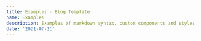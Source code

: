 ```yaml
---
title: Examples - Blog Template
name: Examples
description: Examples of markdown syntax, custom components and styles.
date: '2021-07-21'
---
```


<Title :title="frontmatter.name" :description="frontmatter.description" :published="frontmatter.date" />

The big title you see above is a `<Title>` component. It can take three props are arguments, `title`, `description` and `published`.
You can omit `description` or `published` if you don't want them. Usually you'll want to refer to the front matter values in them, rather than having to type them twice.

Here's what a regular `h1` looks like instead:

# {{ frontmatter.name }}

Since we're heavily relying on the [Tailwind CSS Typography plugin](https://github.com/tailwindlabs/tailwindcss-typography) I'm going to use their example here.

Before that, here's a <span class="highlight">fun little class provided in the template that will highlight text, and the highlight grows</span> as you hover it. This class is defined in the `src/styles/main.css` file.

<p className="lead">
  Until now, trying to style an article, document, or blog post with Tailwind has been a tedious
  task that required a keen eye for typography and a lot of complex custom CSS.
</p>

By default, Tailwind removes all of the default browser styling from paragraphs, headings, lists and more. This ends up being really useful for building application UIs because you spend less time undoing user-agent styles, but when you _really are_ just trying to style some content that came from a rich-text editor in a CMS or a markdown file, it can be surprising and unintuitive.

We get lots of complaints about it actually, with people regularly asking us things like:

> Why is Tailwind removing the default styles on my `h1` elements? How do I disable this? What do you mean I lose all the other base styles too?

We hear you, but we're not convinced that simply disabling our base styles is what you really want. You don't want to have to remove annoying margins every time you use a `p` element in a piece of your dashboard UI. And I doubt you really want your blog posts to use the user-agent styles either — you want them to look _awesome_, not awful.

The `@tailwindcss/typography` plugin is our attempt to give you what you _actually_ want, without any of the downsides of doing something stupid like disabling our base styles.

It adds a new `prose` class that you can slap on any block of vanilla HTML content and turn it into a beautiful, well-formatted document:

```html
<article class="prose">
	<h1>Garlic bread with cheese: What the science tells us</h1>
	<p>
		For years parents have espoused the health benefits of eating garlic bread with cheese to their children, with the food earning such an
		iconic status in our culture that kids will often dress up as warm, cheesy loaf for Halloween.
	</p>
	<p>But a recent study shows that the celebrated appetizer may be linked to a series of rabies cases springing up around the country.</p>
	<!-- ... -->
</article>
```

For more information about how to use the plugin and the features it includes, [read the documentation](https://github.com/tailwindcss/typography/blob/master/README.md).

---

## What to expect from here on out

What follows from here is just a bunch of absolute nonsense I've written to dogfood the plugin itself. It includes every sensible typographic element I could think of, like **bold text**, unordered lists, ordered lists, code blocks, block quotes, _and even italics_.

It's important to cover all of these use cases for a few reasons:

1. We want everything to look good out of the box.
2. Really just the first reason, that's the whole point of the plugin.
3. Here's a third pretend reason though a list with three items looks more realistic than a list with two items.

Now we're going to try out another header style.

### Typography should be easy

So that's a header for you — with any luck if we've done our job correctly that will look pretty reasonable.

Something a wise person once told me about typography is:

> Typography is pretty important if you don't want your stuff to look like trash. Make it good then it won't be bad.

It's probably important that images look okay here by default as well:

<figure>
  <img
    src="https://images.unsplash.com/photo-1556740758-90de374c12ad?ixlib=rb-1.2.1&ixid=eyJhcHBfaWQiOjEyMDd9&auto=format&fit=crop&w=1000&q=80"
    alt=""
  />
  <figcaption>
    Contrary to popular belief, Lorem Ipsum is not simply random text. It has roots in a piece of
    classical Latin literature from 45 BC, making it over 2000 years old.
  </figcaption>
</figure>

Now I'm going to show you an example of an unordered list to make sure that looks good, too:

- So here is the first item in this list.
- In this example we're keeping the items short.
- Later, we'll use longer, more complex list items.

And that's the end of this section.

## What if we stack headings?

### We should make sure that looks good, too.

Sometimes you have headings directly underneath each other. In those cases you often have to undo the top margin on the second heading because it usually looks better for the headings to be closer together than a paragraph followed by a heading should be.

### When a heading comes after a paragraph …

When a heading comes after a paragraph, we need a bit more space, like I already mentioned above. Now let's see what a more complex list would look like.

- **I often do this thing where list items have headings.**

  For some reason I think this looks cool which is unfortunate because it's pretty annoying to get the styles right.

  I often have two or three paragraphs in these list items, too, so the hard part is getting the spacing between the paragraphs, list item heading, and separate list items to all make sense. Pretty tough honestly, you could make a strong argument that you just shouldn't write this way.

- **Since this is a list, I need at least two items.**

  I explained what I'm doing already in the previous list item, but a list wouldn't be a list if it only had one item, and we really want this to look realistic. That's why I've added this second list item so I actually have something to look at when writing the styles.

- **It's not a bad idea to add a third item either.**

  I think it probably would've been fine to just use two items but three is definitely not worse, and since I seem to be having no trouble making up arbitrary things to type, I might as well include it.

After this sort of list I usually have a closing statement or paragraph, because it kinda looks weird jumping right to a heading.

## Code should look okay by default.

I think most people are going to use [highlight.js](https://highlightjs.org/) or [Prism](https://prismjs.com/) or something if they want to style their code blocks but it wouldn't hurt to make them look _okay_ out of the box, even with no syntax highlighting.

Here's what a default `tailwind.config.js` file looks like at the time of writing:

```js
module.exports = {
	purge: [],
	theme: {
		extend: {}
	},
	variants: {},
	plugins: []
};
```

Hopefully that looks good enough to you.

### What about nested lists?

Nested lists basically always look bad which is why editors like Medium don't even let you do it, but I guess since some of you goofballs are going to do it we have to carry the burden of at least making it work.

1. **Nested lists are rarely a good idea.**
   - You might feel like you are being really "organized" or something but you are just creating a gross shape on the screen that is hard to read.
   - Nested navigation in UIs is a bad idea too, keep things as flat as possible.
   - Nesting tons of folders in your source code is also not helpful.
2. **Since we need to have more items, here's another one.**
   - I'm not sure if we'll bother styling more than two levels deep.
   - Two is already too much, three is guaranteed to be a bad idea.
   - If you nest four levels deep you belong in prison.
3. **Two items isn't really a list, three is good though.**
   - Again please don't nest lists if you want people to actually read your content.
   - Nobody wants to look at this.
   - I'm upset that we even have to bother styling this.

The most annoying thing about lists in Markdown is that `<li>` elements aren't given a child `<p>` tag unless there are multiple paragraphs in the list item. That means I have to worry about styling that annoying situation too.

- **For example, here's another nested list.**

  But this time with a second paragraph.

  - These list items won't have `<p>` tags
  - Because they are only one line each

- **But in this second top-level list item, they will.**

  This is especially annoying because of the spacing on this paragraph.

  - As you can see here, because I've added a second line, this list item now has a `<p>` tag.

    This is the second line I'm talking about by the way.

  - Finally here's another list item so it's more like a list.

- A closing list item, but with no nested list, because why not?

And finally a sentence to close off this section.

## There are other elements we need to style

I almost forgot to mention links, like [this link to the Tailwind CSS website](https://tailwindcss.com). We almost made them blue but that's so yesterday, so we went with dark gray, feels edgier.

We even included table styles, check it out:

| Wrestler                | Origin       | Finisher           |
| ----------------------- | ------------ | ------------------ |
| Bret "The Hitman" Hart  | Calgary, AB  | Sharpshooter       |
| Stone Cold Steve Austin | Austin, TX   | Stone Cold Stunner |
| Randy Savage            | Sarasota, FL | Elbow Drop         |
| Vader                   | Boulder, CO  | Vader Bomb         |
| Razor Ramon             | Chuluota, FL | Razor's Edge       |

We also need to make sure inline code looks good, like if I wanted to talk about `<span>` elements or tell you the good news about `@tailwindcss/typography`.

### Sometimes I even use `code` in headings

Even though it's probably a bad idea, and historically I've had a hard time making it look good. This _"wrap the code blocks in backticks"_ trick works pretty well though really.

Another thing I've done in the past is put a `code` tag inside of a link, like if I wanted to tell you about the [`tailwindcss/docs`](https://github.com/tailwindcss/docs) repository. I don't love that there is an underline below the backticks but it is absolutely not worth the madness it would require to avoid it.

#### We haven't used an `h4` yet

But now we have. Please don't use `h5` or `h6` in your content, Medium only supports two heading levels for a reason, you animals. I honestly considered using a `before` pseudo-element to scream at you if you use an `h5` or `h6`.

We don't style them at all out of the box because `h4` elements are already so small that they are the same size as the body copy. What are we supposed to do with an `h5`, make it _smaller_ than the body copy? No thanks.

### We still need to think about stacked headings though.

#### Let's make sure we don't screw that up with `h4` elements, either.

Phew, with any luck we have styled the headings above this text and they look pretty good.

Let's add a closing paragraph here so things end with a decently sized block of text. I can't explain why I want things to end that way but I have to assume it's because I think things will look weird or unbalanced if there is a heading too close to the end of the document.

What I've written here is probably long enough, but adding this final sentence can't hurt.

Oh and here's a checklist

- [x] checked
- [ ] not checked
- [x] checked 2
- [ ] not checked 2

Okay, now that we're done with that, I'm going to show a bunch of examples that rely on the custom features of this template.

## Code blocks

Here are a few examples of code blocks and syntax highlighting.

```js
const date1 = new Date(2012, 11, 20, 3, 0, 0);
date1.toLocaleString('fi-FI');
// "20.12.2012 klo 3.00.00"

const number1 = 123456.789;
number1.toLocaleString('de-DE');
// "123.456,789"

const array1 = [4, 7, 10];
array1.toLocaleString('fr', { style: 'currency', currency: 'EUR' });
// "4,00 €,7,00 €,10,00 €"
```

```vue
<template>
	<div>
		<span v-if="showMessage">Now you see me</span>
		<b v-else>Now you don't</b>
		<button type="button" @click="showMessage = !showMessage">Toggle button</button>
	</div>
</template>

<script>
export default {
	data() {
		return {
			showMessage: true
		};
	}
};
</script>
```

If the block is too small for the code to be fully visible, an invisible horizontal scrollbar is added, and the text on the sides is faded out as an indicator.

### Line numbers

We can add line numbers to a code block just by adding `ln` after the language name, e.g. `js ln`

```js ln
const date1 = new Date(2012, 11, 20, 3, 0, 0);
date1.toLocaleString('fi-FI');
// "20.12.2012 klo 3.00.00"

const number1 = 123456.789;
number1.toLocaleString('de-DE');
// "123.456,789"

const array1 = [4, 7, 10];
array1.toLocaleString('fr', { style: 'currency', currency: 'EUR' });
// "4,00 €,7,00 €,10,00 €"
```

### Highlight lines

In the same style, we can add highlighted lines by providing a list of line numbers separated by commas inside of curly braces, e.g. `js ln {3,5}`

```js ln {3,5}
const date1 = new Date(2012, 11, 20, 3, 0, 0);
date1.toLocaleString('fi-FI');
// "20.12.2012 klo 3.00.00"

const number1 = 123456.789;
number1.toLocaleString('de-DE');
// "123.456,789"

const array1 = [4, 7, 10];
array1.toLocaleString('fr', { style: 'currency', currency: 'EUR' });
// "4,00 €,7,00 €,10,00 €"
```

Or a range of lines with a dash `js ln {3-5,7-9}`

```js ln {3-5,7-9}
const date1 = new Date(2012, 11, 20, 3, 0, 0);
date1.toLocaleString('fi-FI');
// "20.12.2012 klo 3.00.00"

const number1 = 123456.789;
number1.toLocaleString('de-DE');
// "123.456,789"

const array1 = [4, 7, 10];
array1.toLocaleString('fr', { style: 'currency', currency: 'EUR' });
// "4,00 €,7,00 €,10,00 €"
```

## Markdown containers

Start a custom container with `:::`

Supported values are after that are:
`tip|note|info|warn|danger "Optional title"`
`more` (Hide's text behind a Read more button)
`tag <html tag|vue component> <v-pre> <classes>`

With the tag container, you can define which HTML tag or Vue component the container should be rendered as, then optionally v-pre to disable vue from interpolating anything inside the container and anything after that is added to the class list of the container.

For example:

```md
::: note "Hello"
This is a note alert.
:::
```

::: note "Hello"
This is a note alert.
:::

::: info
This is an info alert. The optional title is omitted, making the type of the alert component into the title.
:::

::: tip "Hello"
This is a tip alert.
:::

::: warn "Hello"
This is a warn alert.
:::

::: danger "Hello"
This is a danger alert.
:::

For nested containers add a colon for each level, e.g.

```md
:::: tag div aside
I'm inside a container with the class 'aside'
::: tag div v-pre border border-blue-500
I'm in a nested container with a blue border and v-pre
which prevents this from being interpolated {{frontmatter.title}}
:::
::::
```

:::: tag div aside
I'm inside a container with the class 'aside'
::: tag div v-pre border border-blue-500
I'm in a nested container with a blue border and v-pre
which prevents this from being interpolated {{frontmatter.title}}
:::
::::

Try removing the `v-pre` and see what happens.

Besides the few keywords, everything you write after `::: tag <tag>` is added to the container as a class. But you can also define which tag the container element should use.

`::: tag span` for example will make the container a `span`, instead of the default `div`. These can also be Vue components.

Of course we can also just wrap the content with HTML elements ourselves.

```html
<div class="aside">This is wrapped in a div with the class 'aside'</div>
```

<div class="aside">This is wrapped in a div with the class 'aside'</div>

## Read more

The More component lets you hide text until a user clicks on a button to show it. This is useful if you want to include additional information in a tip or a note, but don't want to to be overly long, in case the reader isn't interested.

::: more
This is a simple more component
:::

Here's how you could use it in a note
:::: note "This is a note"
I want to explain something here, but it's kind of long.

::: more
But clearly you were interested, since you clicked read more.
:::
::::

## Slides

The Slides component lets you create a "slide show" presentation with a few simple steps.

You can use custom containers for this, or use the `<Slides>` component yourself.

Every element inside with the class `slide` will be a slide.

```md
:::: tag slides aside
::: tag div slide
This is a simple example of a slide or "slide show".
:::
::: tag div slide
Each slide has its own content,
:::
::: tag div slide
When you're on the last slide, you can't go forward anymore.
:::
::::
```

:::: tag slides aside
::: tag div slide
This is a simple example of a slide or "slide show".
:::
::: tag div slide
Each slide has its own content,
:::
::: tag div slide
When you're on the last slide, you can't go forward anymore.
:::
::::

## Layouts

Let's look at some examples of different types of layouts. These are all just classes defined in the `src/styles/main.css` file.

### Wide

Sometimes we want to break out of the narrow content area. For this we have the class `wide`. Now, if you have content that needs to go beyond the regular width, you'll see this:

<div class="wide aside">
This is a div with the class 'wide' and 'aside', but the content wants to be much wider than the regular width of the content area. But it does have a cap, so eventually the content will wrap.
</div>

### Two columns

Sometimes we want to display something side to side. For this we have the class `two-col`. Often you'll want to pair this with the `wide` class as the content is rarely so narrow that it will fit without the wide layout. The `wide` class will also only take the space it requires, so you don't have to worry about your content becoming too wide.

::: tag div two-col wide

```json
{
	"firstName": "John",
	"lastName": "Smith",
	"isAlive": true,
	"age": 27,
	"address": {
		"streetAddress": "21 2nd Street",
		"city": "New York",
		"state": "NY",
		"postalCode": "10021-3100"
	},
	"phoneNumbers": [
		{
			"type": "home",
			"number": "212 555-1234"
		},
		{
			"type": "office",
			"number": "646 555-4567"
		}
	],
	"children": [],
	"spouse": null
}
```

```xml
<root>
	<firstName>John</firstName>
	<lastName>Smith</lastName>
	<isAlive>true</isAlive>
	<age>27</age>
	<address>
		<city>New York</city>
		<postalCode>10021-3100</postalCode>
		<state>NY</state>
		<streetAddress>21 2nd Street</streetAddress>
	</address>
	<phoneNumbers>
		<element>
			<number>212 555-1234</number>
			<type>home</type>
		</element>
		<element>
			<number>646 555-4567</number>
			<type>office</type>
		</element>
	</phoneNumbers>
	<children />
	<spouse null="true" />
</root>
```

:::

### Code panel

This is the same as a `two-col` layout, but rather than having equal sized column, with `code-panel` the right side will dominate the space and take up the space it requires.

Here's an example of a code panel layout in conjunction with a `slides` component.

::::: tag slides wide aside
:::: tag div slide code-panel
::: tag

> What's the exported function?

Exported functions are basically just JavaScript wrappers for the underlying WebAssembly functions. When you call them, the arguments are passed to the function inside your wasm module, the function is invoked, and the result is converted and passed back to JavaScript.
:::

```js {3}
WebAssembly.instantiateStreaming(fetch('simple.wasm'), importObj).then(obj => {
	// Call an exported function:
	obj.instance.exports.exported_func();

	// or access the buffer contents of an exported memory:
	var i32 = new Uint32Array(obj.instance.exports.memory.buffer);

	// or access the elements of an exported table:
	var table = obj.instance.exports.table;
	console.log(table.get(0)());
});
```

::::
:::: tag div slide code-panel
::: tag

> What's the exported memory buffer?

The wasm module's memory buffer is an array of raw bytes. In JavaScript, a `WebAssembly.Memory` instance can be thought of as a resizable `ArrayBuffer`. A memory created by JavaScript or WebAssembly code will be accessible and mutable from JavaScript and WebAssembly.

:::

```js {6}
WebAssembly.instantiateStreaming(fetch('simple.wasm'), importObj).then(obj => {
	// Call an exported function:
	obj.instance.exports.exported_func();

	// or access the buffer contents of an exported memory:
	var i32 = new Uint32Array(obj.instance.exports.memory.buffer);

	// or access the elements of an exported table:
	var table = obj.instance.exports.table;
	console.log(table.get(0)());
});
```

::::
:::: tag div slide code-panel
::: tag

> What's the exported table?

A `WebAssembly.Table` is a resizable typed array of (function) references that can be accessed by both JavaScript and WebAssembly code.

While `Memory` provides a resizable typed array of raw bytes, it is unsafe for references to be stored in a `Memory`.
:::

```js {9}
WebAssembly.instantiateStreaming(fetch('simple.wasm'), importObj).then(obj => {
	// Call an exported function:
	obj.instance.exports.exported_func();

	// or access the buffer contents of an exported memory:
	var i32 = new Uint32Array(obj.instance.exports.memory.buffer);

	// or access the elements of an exported table:
	var table = obj.instance.exports.table;
	console.log(table.get(0)());
});
```

::::
:::: tag div slide code-panel
::: tag

> What's the `importObj`?

So far, we've seen **exported** functions and exported memory and table instances. The `importObject` parameter allows us to import our own functions and memory and table instances into the WebAssembly instance.
:::

```js {1}
WebAssembly.instantiateStreaming(fetch('simple.wasm'), importObj).then(obj => {
	// Call an exported function:
	obj.instance.exports.exported_func();

	// or access the buffer contents of an exported memory:
	var i32 = new Uint32Array(obj.instance.exports.memory.buffer);

	// or access the elements of an exported table:
	var table = obj.instance.exports.table;
	console.log(table.get(0)());
});
```

::::
:::::

## Custom components

I've added a few Vue components in the `src/components/examples` directory of some "news articles". These can be used here without importing them, thanks to the [Vite Plugin Components](https://github.com/antfu/vite-plugin-components), which auto imports components for us from the `src/components` directory.

We can use the component like this:

```
<ComponentBasics />
```

or with a markdown container

```md
::: tag ComponentBasics
:::
```

<ComponentBasics />

Try switching the HTML tag to the custom container, and you'll see that nothing changes.

This is all the examples. Hopefully they're enough to get you started!
